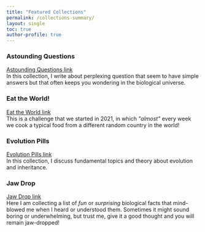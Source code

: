 ```yaml
---
title: "Featured Collections"   
permalink: /collections-summary/
layout: single
toc: true
author-profile: true
---
```


### Astounding Questions
[Astounding Questions link](astounding-questions.md)\
In this collection, I write about perplexing question that seem to have simple answers but that often keeps you wondering in the biological universe.

### Eat the World!
[Eat the World link](eat-the-world.md)\
This is a challenge that we started in 2021, in which _"almost"_ every week we cook a typical food from a different random country in the world!

### Evolution Pills
[Evolution Pills link](evolution-pills.md)\
In this collection, I discuss fundamental topics and theory about evolution and inheritance.

### Jaw Drop
[Jaw Drop link](jaw-drop.md)\
Here I am collecting a list of _fun_ or _surprising_ biological facts that mind-blowed me when I heard or understood them. Sometimes it might sound boring or underwhelming, but trust me, give it a good thought and you will remain jaw-dropped!